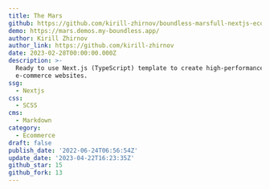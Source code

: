 ```yaml
---
title: The Mars
github: https://github.com/kirill-zhirnov/boundless-marsfull-nextjs-ecommerce-template
demo: https://mars.demos.my-boundless.app/
author: Kirill Zhirnov
author_link: https://github.com/kirill-zhirnov
date: 2023-02-28T00:00:00.000Z
description: >-
  Ready to use Next.js (TypeScript) template to create high-performance
  e-commerce websites.
ssg:
  - Nextjs
css:
  - SCSS
cms:
  - Markdown
category:
  - Ecommerce
draft: false
publish_date: '2022-06-24T06:56:54Z'
update_date: '2023-04-22T16:23:35Z'
github_star: 15
github_fork: 13
---
```


